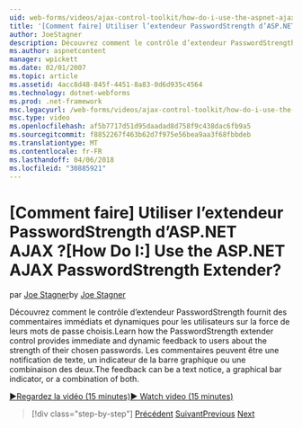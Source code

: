 ```yaml
---
uid: web-forms/videos/ajax-control-toolkit/how-do-i-use-the-aspnet-ajax-passwordstrength-extender
title: '[Comment faire] Utiliser l’extendeur PasswordStrength d’ASP.NET AJAX ? | Microsoft Docs'
author: JoeStagner
description: Découvrez comment le contrôle d’extendeur PasswordStrength fournit des commentaires immédiats et dynamiques pour les utilisateurs sur la force de leurs mots de passe choisis. Le commentaires c...
ms.author: aspnetcontent
manager: wpickett
ms.date: 02/01/2007
ms.topic: article
ms.assetid: 4acc8d48-845f-4451-8a83-0d6d935c4564
ms.technology: dotnet-webforms
ms.prod: .net-framework
msc.legacyurl: /web-forms/videos/ajax-control-toolkit/how-do-i-use-the-aspnet-ajax-passwordstrength-extender
msc.type: video
ms.openlocfilehash: af5b7717d51d95daadad8d758f9c438dac6fb9a5
ms.sourcegitcommit: f8852267f463b62d7f975e56bea9aa3f68fbbdeb
ms.translationtype: MT
ms.contentlocale: fr-FR
ms.lasthandoff: 04/06/2018
ms.locfileid: "30885921"
---
```

<a name="how-do-i-use-the-aspnet-ajax-passwordstrength-extender"></a><span data-ttu-id="dd5ef-105">[Comment faire] Utiliser l’extendeur PasswordStrength d’ASP.NET AJAX ?</span><span class="sxs-lookup"><span data-stu-id="dd5ef-105">[How Do I:] Use the ASP.NET AJAX PasswordStrength Extender?</span></span>
====================
<span data-ttu-id="dd5ef-106">par [Joe Stagner](https://github.com/JoeStagner)</span><span class="sxs-lookup"><span data-stu-id="dd5ef-106">by [Joe Stagner](https://github.com/JoeStagner)</span></span>

<span data-ttu-id="dd5ef-107">Découvrez comment le contrôle d’extendeur PasswordStrength fournit des commentaires immédiats et dynamiques pour les utilisateurs sur la force de leurs mots de passe choisis.</span><span class="sxs-lookup"><span data-stu-id="dd5ef-107">Learn how the PasswordStrength extender control provides immediate and dynamic feedback to users about the strength of their chosen passwords.</span></span> <span data-ttu-id="dd5ef-108">Les commentaires peuvent être une notification de texte, un indicateur de la barre graphique ou une combinaison des deux.</span><span class="sxs-lookup"><span data-stu-id="dd5ef-108">The feedback can be a text notice, a graphical bar indicator, or a combination of both.</span></span>

[<span data-ttu-id="dd5ef-109">&#9654;Regardez la vidéo (15 minutes)</span><span class="sxs-lookup"><span data-stu-id="dd5ef-109">&#9654; Watch video (15 minutes)</span></span>](https://channel9.msdn.com/Blogs/ASP-NET-Site-Videos/how-do-i-use-the-aspnet-ajax-passwordstrength-extender)

> [!div class="step-by-step"]
> <span data-ttu-id="dd5ef-110">[Précédent](how-do-i-use-the-aspnet-ajax-dropshadow-extender.md)
> [Suivant](how-do-i-get-started-with-the-aspnet-ajax-animation-extender-control.md)</span><span class="sxs-lookup"><span data-stu-id="dd5ef-110">[Previous](how-do-i-use-the-aspnet-ajax-dropshadow-extender.md)
[Next](how-do-i-get-started-with-the-aspnet-ajax-animation-extender-control.md)</span></span>
